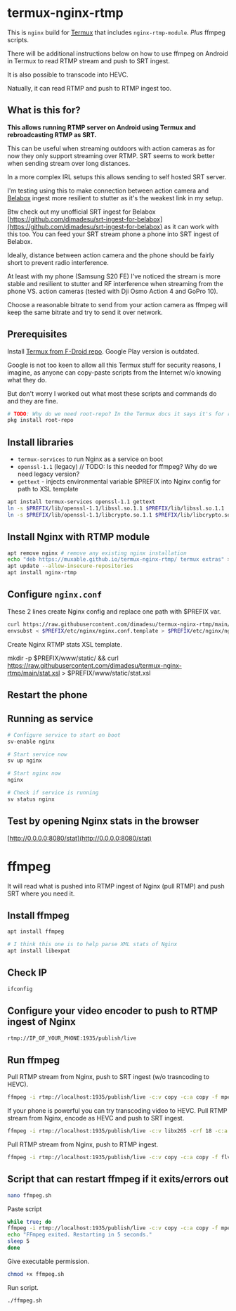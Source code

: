 # termux-nginx-rtmp

This is `nginx` build for [Termux](https://termux.dev/en/) that includes `nginx-rtmp-module`. _Plus_ ffmpeg scripts.

There will be additional instructions below on how to use ffmpeg on Android in Termux to read RTMP stream and push to SRT ingest.

It is also possible to transcode into HEVC.

Natually, it can read RTMP and push to RTMP ingest too.

## What is this for?

**This allows running RTMP server on Android using Termux and rebroadcasting RTMP as SRT.**

This can be useful when streaming outdoors with action cameras as for now they only support streaming over RTMP. SRT seems to work better when sending stream over long distances.

In a more complex IRL setups this allows sending to self hosted SRT server.

I'm testing using this to make connection between action camera and [Belabox](https://belabox.net/) ingest more resilient to stutter as it's the weakest link in my setup.

Btw check out my unofficial SRT ingest for Belabox [https://github.com/dimadesu/srt-ingest-for-belabox](https://github.com/dimadesu/srt-ingest-for-belabox) as it can work with this too. You can feed your SRT stream phone a phone into SRT ingest of Belabox.

Ideally, distance between action camera and the phone should be fairly short to prevent radio interference.

At least with my phone (Samsung S20 FE) I've noticed the stream is more stable and resilient to stutter and RF interference when streaming from the phone VS. action cameras (tested with Dji Osmo Action 4 and GoPro 10).

Choose a reasonable bitrate to send from your action camera as ffmpeg will keep the same bitrate and try to send it over network.

## Prerequisites

Install [Termux from F-Droid repo](https://github.com/termux/termux-app?tab=readme-ov-file#f-droid). Google Play version is outdated.

Google is not too keen to allow all this Termux stuff for security reasons, I imagine, as anyone can copy-paste scripts from the Internet w/o knowing what they do.

But don't worry I worked out what most these scripts and commands do and they are fine.

```sh
# TODO: Why do we need root-repo? In the Termux docs it says it's for rooted phones. Instructions below do not require rooted phone
pkg install root-repo
```

## Install libraries

- `termux-services` to run Nginx as a service on boot
- `openssl-1.1` (legacy) // TODO: Is this needed for ffmpeg? Why do we need legacy version?
- `gettext` - injects environmental variable $PREFIX into Nginx config for path to XSL template

```sh
apt install termux-services openssl-1.1 gettext
ln -s $PREFIX/lib/openssl-1.1/libssl.so.1.1 $PREFIX/lib/libssl.so.1.1
ln -s $PREFIX/lib/openssl-1.1/libcrypto.so.1.1 $PREFIX/lib/libcrypto.so.1.1
```

## Install Nginx with RTMP module

```sh
apt remove nginx # remove any existing nginx installation
echo "deb https://muxable.github.io/termux-nginx-rtmp/ termux extras" > $PREFIX/etc/apt/sources.list.d/nginx-rtmp.list
apt update --allow-insecure-repositories
apt install nginx-rtmp
```

## Configure `nginx.conf`

These 2 lines create Nginx config and replace one path with $PREFIX var.

```sh
curl https://raw.githubusercontent.com/dimadesu/termux-nginx-rtmp/main/nginx-custom.conf > $PREFIX/etc/nginx/nginx.conf.template
envsubst < $PREFIX/etc/nginx/nginx.conf.template > $PREFIX/etc/nginx/nginx.conf
```

Create Nginx RTMP stats XSL template.

mkdir -p $PREFIX/www/static/ && curl https://raw.githubusercontent.com/dimadesu/termux-nginx-rtmp/main/stat.xsl > $PREFIX/www/static/stat.xsl

## Restart the phone

## Running as service

```sh
# Configure service to start on boot
sv-enable nginx

# Start service now
sv up nginx

# Start nginx now
nginx

# Check if service is running
sv status nginx
```

## Test by opening Nginx stats in the browser

[http://0.0.0.0:8080/stat](http://0.0.0.0:8080/stat)

# ffmpeg

It will read what is pushed into RTMP ingest of Nginx (pull RTMP) and push SRT where you need it.

## Install ffmpeg

```sh
apt install ffmpeg

# I think this one is to help parse XML stats of Nginx
apt install libexpat
```

## Check IP

```sh
ifconfig
```

## Configure your video encoder to push to RTMP ingest of Nginx

```sh
rtmp://IP_OF_YOUR_PHONE:1935/publish/live
```

## Run ffmpeg

Pull RTMP stream from Nginx, push to SRT ingest (w/o trasncoding to HEVC).

```sh
ffmpeg -i rtmp://localhost:1935/publish/live -c:v copy -c:a copy -f mpegts srt://IP_OF_YOUR_SRT_SERVER:PORT_NUMBER?mode=caller
```

If your phone is powerful you can try transcoding video to HEVC.
Pull RTMP stream from Nginx, encode as HEVC and push to SRT ingest.

```sh
ffmpeg -i rtmp://localhost:1935/publish/live -c:v libx265 -crf 18 -c:a copy -f mpegts srt://IP_OF_YOUR_SRT_SERVER:PORT_NUMBER?mode=caller
```

Pull RTMP stream from Nginx, push to RTMP ingest.

```sh
ffmpeg -i rtmp://localhost:1935/publish/live -c:v copy -c:a copy -f flv rtmp://IP_OF_YOUR_SRT_SERVER:1935/publish/live
```

## Script that can restart ffmpeg if it exits/errors out

```sh
nano ffmpeg.sh
```

Paste script

```sh
while true; do
ffmpeg -i rtmp://localhost:1935/publish/live -c:v copy -c:a copy -f mpegts srt://IP_OF_YOUR_SRT_SERVER:PORT_NUMBER?mode=caller
echo "FFmpeg exited. Restarting in 5 seconds."
sleep 5
done
```

Give executable permission.

```sh
chmod +x ffmpeg.sh
```

Run script.

```sh
./ffmpeg.sh
```
